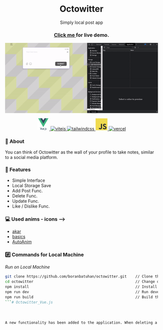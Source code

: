 <h1 align="center">Octowitter</h1>

<p align="center"> Simply local post app </p>
<h3 align="center"><a href="https://octowitter.vercel.app"> Click me </a> for live demo.</h3>

<p align="center"><img src="src/assets/gifs/demo.gif" loading="eager" alt="webres-demo" /></a> </p>

<div align="center">
<a href="https://vuejs.org/" target="_blank" rel="noreferrer"> <img src="https://raw.githubusercontent.com/devicons/devicon/master/icons/vuejs/vuejs-original-wordmark.svg" alt="vuejs" width="40" height="40"/> </a> 
<a href="https://vitejs.dev" target="_blank" rel="noreferrer"> <img src="https://vitejs.dev/logo-with-shadow.png" alt="vitejs" width="40" height="40"/> </a> 
 <a href="https://tailwindcss.com/" target="_blank" rel="noreferrer"> <img src="https://www.vectorlogo.zone/logos/tailwindcss/tailwindcss-icon.svg" alt="tailwindcss" width="40" height="40"/> 
 </a>  
<a href="https://developer.mozilla.org/en-US/docs/Web/JavaScript" target="_blank" rel="noreferrer"> <img src="https://raw.githubusercontent.com/devicons/devicon/master/icons/javascript/javascript-original.svg" alt="javascript" width="40" height="40"/> </a> 
<a href="https://vercel.com" target="_blank" rel="noreferrer"> <img src="https://seeklogo.com/images/V/vercel-logo-F748E39008-seeklogo.com.png" alt="vercel" width="40" height="40"/> </a> 

</div>


### 📔 **About**
You can think of Octowitter as the wall of your profile to take notes, similar to a social media platform.


### 📜 **Features**
- Simple Interface
- Local Storage Save
- Add Post Func.
- Delete Func.
- Update Func.
- Like / Dislike Func.



### 💻 **Used anims - icons** -->


- [akar](https://iconer.app/akar/)
- [basics](https://iconer.app/basicons/)
- [AutoAnim](https://auto-animate.formkit.com)


### #️⃣ **Commands for Local Machine**

_Run on Local Machine_

```sh
git clone https://github.com/boranbatuhan/octowitter.git    // Clone the repository.
cd octowitter                                               // Change directory.
npm install                                                 // Install dependencies.
npm run dev                                                 // Run development mode.
npm run build                                               // Build the project.
```# Octowitter_Vue.js



A new functionality has been added to the application. When deleting a post, a deletion confirmation pops up, as well as an automatic post addition after 5 seconds, followed by automatic deletion also after 5 seconds. For convenience, a button for full chat clearing has been added. To start automatic post additions, click the start/stop button.
